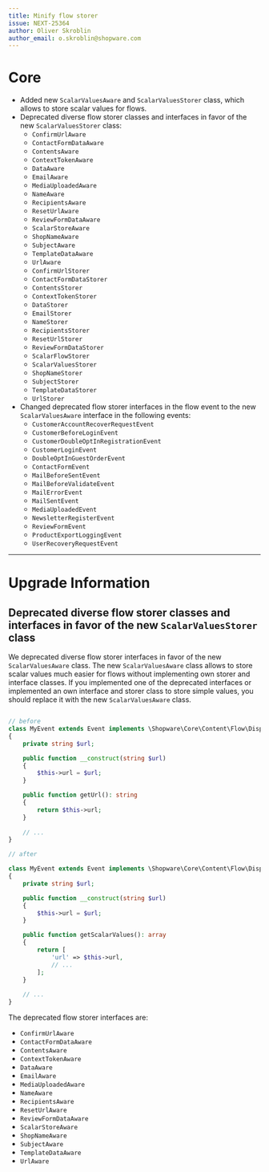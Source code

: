 ```yaml
---
title: Minify flow storer
issue: NEXT-25364
author: Oliver Skroblin
author_email: o.skroblin@shopware.com
---
```

# Core
* Added new `ScalarValuesAware` and `ScalarValuesStorer` class, which allows to store scalar values for flows.
* Deprecated diverse flow storer classes and interfaces in favor of the new `ScalarValuesStorer` class:
  * `ConfirmUrlAware`
  * `ContactFormDataAware`
  * `ContentsAware`
  * `ContextTokenAware`
  * `DataAware`
  * `EmailAware`
  * `MediaUploadedAware`
  * `NameAware`
  * `RecipientsAware`
  * `ResetUrlAware`
  * `ReviewFormDataAware`
  * `ScalarStoreAware`
  * `ShopNameAware`
  * `SubjectAware`
  * `TemplateDataAware`
  * `UrlAware`
  * `ConfirmUrlStorer`
  * `ContactFormDataStorer`
  * `ContentsStorer`
  * `ContextTokenStorer`
  * `DataStorer`
  * `EmailStorer`
  * `NameStorer`
  * `RecipientsStorer`
  * `ResetUrlStorer`
  * `ReviewFormDataStorer`
  * `ScalarFlowStorer`
  * `ScalarValuesStorer`
  * `ShopNameStorer`
  * `SubjectStorer`
  * `TemplateDataStorer`
  * `UrlStorer`
* Changed deprecated flow storer interfaces in the flow event to the new `ScalarValuesAware` interface in the following events:
  * `CustomerAccountRecoverRequestEvent`
  * `CustomerBeforeLoginEvent`
  * `CustomerDoubleOptInRegistrationEvent`
  * `CustomerLoginEvent`
  * `DoubleOptInGuestOrderEvent`
  * `ContactFormEvent`
  * `MailBeforeSentEvent`
  * `MailBeforeValidateEvent`
  * `MailErrorEvent`
  * `MailSentEvent`
  * `MediaUploadedEvent`
  * `NewsletterRegisterEvent`
  * `ReviewFormEvent`
  * `ProductExportLoggingEvent`
  * `UserRecoveryRequestEvent`
___
# Upgrade Information
## Deprecated diverse flow storer classes and interfaces in favor of the new `ScalarValuesStorer` class 
We deprecated diverse flow storer interfaces in favor of the new `ScalarValuesAware` class. The new `ScalarValuesAware` class allows to store scalar values much easier for flows without implementing own storer and interface classes. 
If you implemented one of the deprecated interfaces or implemented an own interface and storer class to store simple values, you should replace it with the new `ScalarValuesAware` class. 

```php

// before
class MyEvent extends Event implements \Shopware\Core\Content\Flow\Dispatching\Aware\UrlAware
{
    private string $url;

    public function __construct(string $url)
    {
        $this->url = $url;
    }

    public function getUrl(): string
    {
        return $this->url;
    }
    
    // ...
}

// after

class MyEvent extends Event implements \Shopware\Core\Content\Flow\Dispatching\Aware\ScalarValuesAware
{
    private string $url;

    public function __construct(string $url)
    {
        $this->url = $url;
    }

    public function getScalarValues(): array
    {
        return [
            'url' => $this->url,
            // ...
        ];
    }
    
    // ...
}
```

The deprecated flow storer interfaces are:
* `ConfirmUrlAware`
* `ContactFormDataAware`
* `ContentsAware`
* `ContextTokenAware`
* `DataAware`
* `EmailAware`
* `MediaUploadedAware`
* `NameAware`
* `RecipientsAware`
* `ResetUrlAware`
* `ReviewFormDataAware`
* `ScalarStoreAware`
* `ShopNameAware`
* `SubjectAware`
* `TemplateDataAware`
* `UrlAware`
